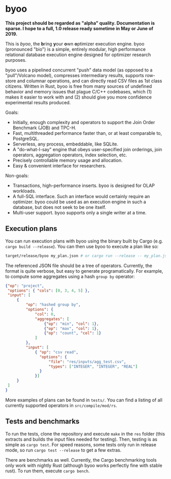# byoo

**This project should be regarded as "alpha" quality. Documentation is sparse. I hope to a full, 1.0 release ready sometime in May or June of 2019.**

This is *byoo*, the **b**ring **y**our **o**wn **o**ptimizer execution engine. byoo (pronounced "bio") is a simple, entirely modular, high performance relational database execution engine designed for optimizer research purposes.

byoo uses a pipelined concurrent "push" data model (as opposed to a "pull"/Volcano model), compresses intermediary results, supports row-store and columnar operations, and can directly read CSV files as 1st class citizens. Written in Rust, byoo is free from many sources of undefined behavior and memory issues that plague C/C++ codebases, which (1) makes it easier to work with and (2) should give you more confidence experimental results produced.

Goals:

* Initially, enough complexity and operators to support the Join Order Benchmark (JOB) and TPC-H. 
* Fast, multithreaded performance faster than, or at least comparable to, PostgreSQL.
* Serverless, any process, embeddable, like SQLite.
* A "do-what-I-say" engine that obeys user-specified join orderings, join operators, aggregation operators, index selection, etc.
* Precisely controllable memory usage and allocation.
* Easy & convenient interface for researchers.

Non-goals:

* Transactions, high-performance inserts. byoo is designed for OLAP workloads.
* A full-SQL interface. Such an interface would certainly require an optimizer. byoo could be used as an execution engine in such a database, but does not seek to be one itself.
* Multi-user support. byoo supports only a single writer at a time.

## Execution plans
You can run execution plans with byoo using the binary built by Cargo (e.g. `cargo build --release`). You can then use byoo to execute a plan like so:

```bash
target/release/byoo my_plan.json # or cargo run --release -- my_plan.json
```

The referenced JSON file should be a tree of operators. Currently, the format is quite verbose, but easy to generate programatically. For example, to compute some aggregates using a hash `group by` operator:

```json
{"op": "project",
 "options": { "cols": [0, 3, 4, 5] }, 
 "input": [
     {
         "op": "hashed group by",
         "options": {
             "col": 0,
             "aggregates": [
                 {"op": "min", "col": 1},
                 {"op": "max", "col": 1},
                 {"op": "count", "col": 1}
             ]
         },
         "input": [
             { "op": "csv read",
               "options": {
                   "file": "res/inputs/agg_test.csv",
                   "types": ["INTEGER", "INTEGER", "REAL"]
               }
             }]
     }
 ]
}
```

More examples of plans can be found in `tests/`. You can find a listing of all currently supported operators in `src/compile/mod/rs`.

## Tests and benchmarks

To run the tests, clone the repository and execute `make` in the `res` folder (this extracts and builds the input files needed for testing). Then, testing is as simple as `cargo test`. For speed reasons, some tests only run in release mode, so run `cargo test --release` to get a few extras.

There are benchmarks as well. Currently, the Cargo benchmarking tools only work with nightly Rust (although byoo works perfectly fine with stable rust). To run them, execute `cargo bench`.
